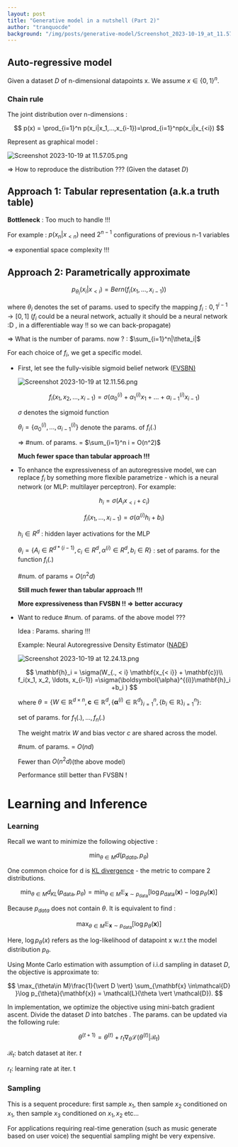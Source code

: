 ```yaml
---
layout: post
title: "Generative model in a nutshell (Part 2)"
author: "tranquocde"
background: "/img/posts/generative-model/Screenshot_2023-10-19_at_11.57.05.png"
---
```



## Auto-regressive model

Given a dataset $D$ of n-dimensional datapoints x. We assume $x\in \{0,1\}^n.$

### Chain rule

The joint distribution over n-dimensions : 

$$
p(x) = \prod_{i=1}^n p(x_i|x_1,...,x_{i-1})=\prod_{i=1}^np(x_i|x_{<i})
$$

Represent as graphical model : 

![Screenshot 2023-10-19 at 11.57.05.png](/img/posts/generative-model/Screenshot_2023-10-19_at_11.57.05.png)

⇒ How to reproduce the distribution ??? (Given the dataset $D$)

## Approach 1: Tabular representation (a.k.a truth table)

**Bottleneck** : Too much to handle !!!

For example : $p(x_n|x_{<n})$ need $2^{n-1}$ configurations of previous n-1 variables

⇒ exponential space complexity !!!

## Approach 2: Parametrically approximate

$$
p_{\theta_i}(x_i|x_{<i})=Bern(f_i(x_1,...,x_{i-1}))
$$

where $\theta_i$ denotes the set of params. used to specify the mapping $f_i:{0,1}^{i-1}\rightarrow[0,1]$ ($f_i$ could be a neural network, actually it should be a neural network :D , in a differentiable way !! so we can back-propagate)

⇒ What is the number of params. now ? : $\sum_{i=1}^n|\theta_i|$

For each choice of $f_i$, we get a specific model. 

- First, let see the fully-visible sigmoid belief network ([FVSBN)](https://proceedings.neurips.cc/paper_files/paper/1995/file/55b1927fdafef39c48e5b73b5d61ea60-Paper.pdf)
    
    ![Screenshot 2023-10-19 at 12.11.56.png](/img/posts/generative-model/Screenshot_2023-10-19_at_12.11.56.png)
    
    $$
    f_i(x_1, x_2, \ldots, x_{i-1}) =\sigma(\alpha^{(i)}_0 + \alpha^{(i)}_1 x_1 + \ldots + \alpha^{(i)}_{i-1} x_{i-1})
    $$
    
    $\sigma$ denotes the sigmoid function
    
    $\theta_i = \{ \alpha_0^{(i)},...,\alpha_{i-1}^{(i)}\}$ denote the params. of $f_i(.)$
    
    ⇒ #num. of params. = $\sum_{i=1}^n i = O(n^2)$
    
    **Much fewer space than tabular approach !!!**
    
- To enhance the expressiveness of an autoregressive model, we can replace $f_i$ by something more flexible parametrize - which is a neural network (or MLP: multilayer perceptron). For example:
    
    $$
    h_i = \sigma(A_ix_{<i}+c_i)
    $$
    
    $$
    f_i(x_1,...,x_{i-1}) = \sigma(\alpha^{(i)}h_i+b_i)
    $$
    
    $h_i\in R^d$ : hidden layer activations for the MLP
    
    $\theta_i=\{A_i\in R^{d*(i-1)},c_i\in R^d,\alpha^{(i)}\in R^d,b_i \in R\}$ : set of params. for the function $f_i(.)$
    
    #num. of params = $O(n^2d)$
    
    **Still much fewer than tabular approach !!!**
    
    **More expressiveness than FVSBN !! ⇒ better accuracy**
    
- Want to reduce #num. of params. of the above model ???
    
    Idea : Params. sharing !!!
    
    Example: Neural Autoregressive Density Estimator ([NADE](http://proceedings.mlr.press/v15/larochelle11a/larochelle11a.pdf))
    
    ![Screenshot 2023-10-19 at 12.24.13.png](/img/posts/generative-model/Screenshot_2023-10-19_at_12.24.13.png)
    
    $$
    \mathbf{h}_i = \sigma(W_{., < i} \mathbf{x_{< i}} + \mathbf{c})\\
    f_i(x_1, x_2, \ldots, x_{i-1}) =\sigma(\boldsymbol{\alpha}^{(i)}\mathbf{h}_i +b_i )
    $$
    
    where $\theta=\{W\in \mathbb{R}^{d\times n}, \mathbf{c} \in \mathbb{R}^d, \{\boldsymbol{\alpha}^{(i)}\in \mathbb{R}^d\}^n_{i=1}, \{b_i \in \mathbb{R}\}^n_{i=1}\}$:
    
    set of params. for $f_1(.),...,f_n(.)$
    
    The weight matrix $W$ and bias vector $c$ are shared across the model.
    
    #num. of params. = $O(nd)$
    
    Fewer than $O(n^2d)$(the above model)
    
    Performance still better than FVSBN !
    

# Learning and Inference

### Learning

Recall we want to minimize the following objective : 

$$
\min_{\theta \in M}d(p_{data},p_{\theta})
$$

One common choice for d is [KL divergence](https://towardsdatascience.com/understanding-kl-divergence-f3ddc8dff254#:~:text=KL%20divergence%20is%20a%20non,distributions%20are%20from%20each%20other.) - the metric to compare 2 distributions.

$$
\min_{\theta\in M}d_{KL}
(p_{\mathrm{data}}, p_{\theta}) = \min_{\theta \in M }\mathbb{E}_{\mathbf{x} \sim p_{\mathrm{data}} }\left[\log p_{\mathrm{data}}(\mathbf{x}) - \log p_{\theta}(\mathbf{x})\right]
$$

Because $p_{data}$ does not contain $\theta$. It is equivalent to find : 

$$
\max_{\theta \in M} \mathbb{E}_{\mathbf{x} \sim p_{\mathrm{data}} }\left[ \log p_{\theta}(\mathbf{x})\right]
$$

Here, $\log p_{\theta}(x)$  refers as the log-likelihood of datapoint x w.r.t the model distribution $p_{\theta}$.

Using Monte Carlo estimation with assumption of i.i.d sampling in dataset $D$, the objective is approximate to: 

$$
\max_{\theta\in M}\frac{1}{\vert D \vert} \sum_{\mathbf{x} \in\mathcal{D} }\log p_{\theta}(\mathbf{x}) = \mathcal{L}(\theta \vert \mathcal{D}).
$$

In implementation, we optimize the objective using mini-batch gradient ascent. Divide the dataset $D$ into batches . The params. can be updated via the following rule: 

$$
\theta^{(t+1)} = \theta^{(t)} + r_t \nabla_\theta\mathcal{L}(\theta^{(t)} \vert \mathcal{B}_t)
$$

 $\mathcal{B}_t$: batch dataset at iter. $t$

$r_t$: learning rate at iter. t

### Sampling

This is a sequent procedure: first sample $x_1$, then sample $x_2$ conditioned on $x_1$, then sample $x_3$ conditioned on $x_1,x_2$ etc…

For applications requiring real-time generation (such as music generate based on user voice) the sequential sampling might be very expensive.